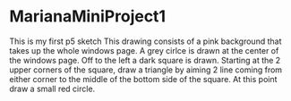 # MarianaMiniProject1
This is my first p5 sketch
This drawing consists of a pink background that takes up the whole windows page. A grey cirlce is drawn at the center of the windows page. Off to the left a dark square is drawn. Starting at the 2 upper corners of the square, draw a triangle by aiming 2 line coming from either corner to the middle of the bottom side of the square. At this point draw a small red circle. 